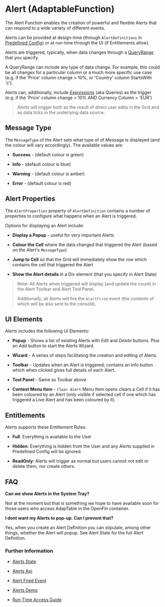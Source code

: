 # Alert (AdaptableFunction)

The Alert Function enables the creation of powerful and flexible Alerts that can respond to a wide variety of different events.

Alerts can be provided at design-time (through `AlertDefinitions` in [Predefined Config](https://api.adaptabletools.com/interfaces/_src_predefinedconfig_alertstate_.alertstate.html)) or at run-time through the UI (if Entitlements allow).

Alerts are triggered, typically, when data changes through a [QueryRange](https://api.adaptabletools.com/interfaces/_src_predefinedconfig_common_expression_.queryrange.html) that you specify.  

A QueryRange can include any type of data change.  For example, this could be all changes for a particular column or a much more specific use case (e.g. if the 'Price' column change > 10%, or 'Country' column StartsWith 'c').

Alerts can, additionally, include [*Expressions*](https://api.adaptabletools.com/classes/_src_predefinedconfig_common_expression_.expression.html) (aka Queries) as the trigger (e.g. if the 'Price' column change > 10% AND Currency Column = 'EUR')

> Alerts will trigger both as the result of direct user edits in the Grid and as data ticks in the underlying data source.

## Message Type

The `MessageType` of the Alert sets what type of of Message is displayed (and the colour will vary accordingly).  The available values are:

- **Success** - (default colour is green)
  
- **Info**  - (default colour is blue)

- **Warning** - (default colour is amber)

- **Error** - (default colour is red)

## Alert Properties

The `AlertProperties` property of `AlertDefinition` contains a number of properties to configure what happens when an Alert is triggered.

Options for displaying an Alert include:

- **Display a Popup** - useful for very important Alerts

- **Colour the Cell** where the data changed that triggered the Alert (based on the Alert's `MessageType`)

- **Jump to Cell** so that the Grid will immediately show the row which contains the cell that triggered the Alert

- **Show the Alert details** in a Div element (that you specify in Alert State)

> Note: All Alerts when triggered will display (and update the count) in the Alert Toolbar and Alert Tool Panel.
>
> Additionally, all Alerts will fire the `AlertFired` event (the contents of which will be also sent to the console).

## UI Elements

Alerts includes the following UI Elements:

- **Popup** - Shows a list of existing Alerts with *Edit* and *Delete* buttons.  Plus an *Add* button to start the Alerts Wizard.

- **Wizard** - A series of steps facilitating the creation and editing of Alerts.

- **Toolbar** - Updates when an Alert is triggered; contains an info button which when clicked gives full details of each Alert.

- **Tool Panel** - Same as Toolbar above.

- **Context Menu Item** - `Clear Alert` Menu Item opens clears a Cell if it has been coloured by an Alert (only visible if selected cell if one which has triggered a Live Alert and has been coloured by it).

## Entitlements

Alerts supports these Entitlement Rules:

- **Full**: Everything is available to the User

- **Hidden**: Everything is hidden from the User and any Alerts supplied in Predefined Config will be ignored.

- **ReadOnly**: Alerts will trigger as normal but users cannot not edit or delete them, nor create others.

## FAQ

**Can we show Alerts in the System Tray?**

Not at the moment but that is something we hope to have available soon for those users who access AdapTable in the OpenFin container.

**I dont want my Alerts to pop-up. Can I prevent that?**

Yes, when you create an Alert Definition you can stipulate, among other things, whether the Alert will popup. See Alert State for the full Alert Definition.

### Further Information

- [Alerts State](https://api.adaptabletools.com/interfaces/_src_predefinedconfig_alertstate_.alertstate.html)

- [Alerts Api](https://api.adaptabletools.com/interfaces/_src_api_alertapi_.alertapi.html)

- [Alert Fired Event](https://api.adaptabletools.com/interfaces/_src_api_events_alertfired_.alertfiredeventargs.html)

- [Alerts Demo](https://demo.adaptabletools.com/alertsmessages/aggridalertdemo)

- [Run-Time Access Guide](https://github.com/AdaptableTools/adaptable/blob/master/packages/adaptable/readme/guides/adaptable-runtime-access-guide.md)